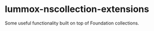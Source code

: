 lummox-nscollection-extensions
==============================

Some useful functionality built on top of Foundation collections.
